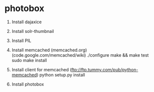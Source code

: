 photobox
========
1) Install dajaxice
2) Install solr-thumbnail
3) Install PIL
4) Install memcached (memcached.org) (code.google.com/memcached/wiki)
	./configure
	make && make test
	sudo make install
	
5) Install client for memcached (ftp://ftp.tummy.com/pub/python-memcached)
	python setup.py install

6) Install photobox

